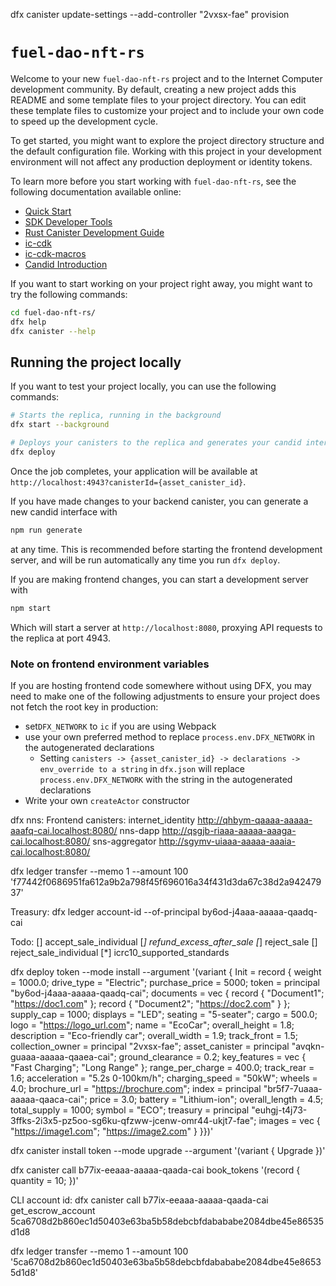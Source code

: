   dfx canister update-settings --add-controller  "2vxsx-fae" provision 


# `fuel-dao-nft-rs`

Welcome to your new `fuel-dao-nft-rs` project and to the Internet Computer development community. By default, creating a new project adds this README and some template files to your project directory. You can edit these template files to customize your project and to include your own code to speed up the development cycle.

To get started, you might want to explore the project directory structure and the default configuration file. Working with this project in your development environment will not affect any production deployment or identity tokens.

To learn more before you start working with `fuel-dao-nft-rs`, see the following documentation available online:

- [Quick Start](https://internetcomputer.org/docs/current/developer-docs/setup/deploy-locally)
- [SDK Developer Tools](https://internetcomputer.org/docs/current/developer-docs/setup/install)
- [Rust Canister Development Guide](https://internetcomputer.org/docs/current/developer-docs/backend/rust/)
- [ic-cdk](https://docs.rs/ic-cdk)
- [ic-cdk-macros](https://docs.rs/ic-cdk-macros)
- [Candid Introduction](https://internetcomputer.org/docs/current/developer-docs/backend/candid/)

If you want to start working on your project right away, you might want to try the following commands:

```bash
cd fuel-dao-nft-rs/
dfx help
dfx canister --help
```

## Running the project locally

If you want to test your project locally, you can use the following commands:

```bash
# Starts the replica, running in the background
dfx start --background

# Deploys your canisters to the replica and generates your candid interface
dfx deploy
```

Once the job completes, your application will be available at `http://localhost:4943?canisterId={asset_canister_id}`.

If you have made changes to your backend canister, you can generate a new candid interface with

```bash
npm run generate
```

at any time. This is recommended before starting the frontend development server, and will be run automatically any time you run `dfx deploy`.

If you are making frontend changes, you can start a development server with

```bash
npm start
```

Which will start a server at `http://localhost:8080`, proxying API requests to the replica at port 4943.

### Note on frontend environment variables

If you are hosting frontend code somewhere without using DFX, you may need to make one of the following adjustments to ensure your project does not fetch the root key in production:

- set`DFX_NETWORK` to `ic` if you are using Webpack
- use your own preferred method to replace `process.env.DFX_NETWORK` in the autogenerated declarations
  - Setting `canisters -> {asset_canister_id} -> declarations -> env_override to a string` in `dfx.json` will replace `process.env.DFX_NETWORK` with the string in the autogenerated declarations
- Write your own `createActor` constructor


dfx nns:
Frontend canisters:
internet_identity     http://qhbym-qaaaa-aaaaa-aaafq-cai.localhost:8080/
nns-dapp              http://qsgjb-riaaa-aaaaa-aaaga-cai.localhost:8080/
sns-aggregator        http://sgymv-uiaaa-aaaaa-aaaia-cai.localhost:8080/

dfx ledger transfer --memo 1  --amount 100  'f77442f0686951fa612a9b2a798f45f696016a34f431d3da67c38d2a94247937'


Treasury: 
dfx ledger account-id --of-principal by6od-j4aaa-aaaaa-qaadq-cai

Todo:
[] accept_sale_individual
[*] refund_excess_after_sale
[*] reject_sale
[] reject_sale_individual
[*] icrc10_supported_standards


dfx deploy token --mode install --argument '(variant { Init = record { weight = 1000.0; drive_type = "Electric"; purchase_price = 5000; token = principal "by6od-j4aaa-aaaaa-qaadq-cai"; documents = vec { record { "Document1"; "https://doc1.com" }; record { "Document2"; "https://doc2.com" } }; supply_cap = 1000; displays = "LED"; seating = "5-seater"; cargo = 500.0; logo = "https://logo_url.com"; name = "EcoCar"; overall_height = 1.8; description = "Eco-friendly car"; overall_width = 1.9; track_front = 1.5; collection_owner = principal "2vxsx-fae"; asset_canister = principal "avqkn-guaaa-aaaaa-qaaea-cai"; ground_clearance = 0.2; key_features = vec { "Fast Charging"; "Long Range" }; range_per_charge = 400.0; track_rear = 1.6; acceleration = "5.2s 0-100km/h"; charging_speed = "50kW"; wheels = 4.0; brochure_url = "https://brochure.com"; index = principal "br5f7-7uaaa-aaaaa-qaaca-cai"; price = 3.0; battery = "Lithium-ion"; overall_length = 4.5; total_supply = 1000; symbol = "ECO"; treasury = principal "euhgj-t4j73-3ffks-2i3x5-pz5oo-sg6ku-qfzww-jcenw-omr44-ukjt7-fae"; images = vec { "https://image1.com"; "https://image2.com" } }})'

dfx canister install token --mode upgrade --argument '(variant { Upgrade })'


dfx canister call b77ix-eeaaa-aaaaa-qaada-cai book_tokens '(record { quantity = 10; })'


CLI account id: 
dfx canister call b77ix-eeaaa-aaaaa-qaada-cai get_escrow_account
5ca6708d2b860ec1d50403e63ba5b58debcbfdabababe2084dbe45e86535d1d8

dfx ledger transfer --memo 1  --amount 100  '5ca6708d2b860ec1d50403e63ba5b58debcbfdabababe2084dbe45e86535d1d8'
